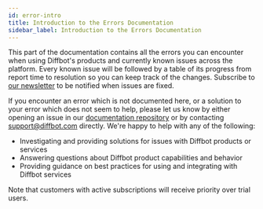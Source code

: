 ```yaml
---
id: error-intro
title: Introduction to the Errors Documentation
sidebar_label: Introduction to the Errors Documentation
---
```


This part of the documentation contains all the errors you can encounter when using Diffbot's products and currently known issues across the platform. Every known issue will be followed by a table of its progress from report time to resolution so you can keep track of the changes. Subscribe to [our newsletter](https://diffbot.substack.com) to be notified when issues are fixed.

If you encounter an error which is not documented here, or a solution to your error which does not seem to help, please let us know by either opening an issue in our [documentation repository](https://github.com/diffbot/docs) or by contacting [support@diffbot.com](mailto:support@diffbot.com) directly. We're happy to help with any of the following:

* Investigating and providing solutions for issues with Diffbot products or services
* Answering questions about Diffbot product capabilities and behavior
* Providing guidance on best practices for using and integrating with Diffbot services

Note that customers with active subscriptions will receive priority over trial users.


